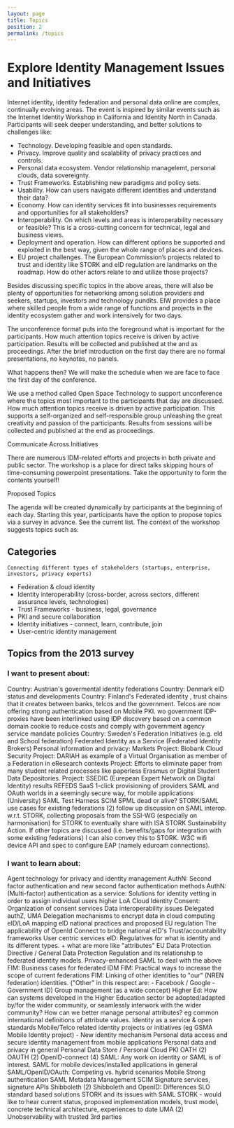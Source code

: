 ```yaml
---
layout: page
title: Topics
position: 2
permalink: /topics
---
```


# Explore Identity Management Issues and Initiatives

Internet identity, identity federation and personal data online are complex, continually evolving areas. The event is inspired by similar events such as the Internet Identity Workshop in California and Identity North in Canada.
Participants will seek deeper understanding, and better solutions to challenges like:

* Technology. Developing feasible and open standards.
* Privacy. Improve quality and scalability of privacy practices and controls.
* Personal data ecosystem. Vendor relationship managelemt, personal clouds, data sovereignty.
* Trust Frameworks. Establishing new paradigms and policy sets.
* Usability. How can users navigate different identities and understand their data?
* Economy. How can identity services fit into businesses requirements and opportunities for all stakeholders?
* Interoperability. On which levels and areas is interoperability necessary or feasible? This is a cross-cutting concern for technical, legal and business views.
* Deployment and operation. How can different options be supported and exploited in the best way, given the whole range of places and devices.
* EU project challenges. The European Commission’s projects related to trust and identity like STORK and eID regulation are landmarks on the roadmap. How do other actors relate to and utilize those projects?


Besides discussing specific topics in the above areas, there will also be plenty of opportunities for networking among solution providers and seekers, startups, investors and technology pundits. EIW provides a place where skilled people from a wide range of functions and projects in the identity ecosystem gather and work intensively for two days.

The unconference format puts into the foreground what is important for the participants. How much attention topics receive is driven by active participation. Results will be collected and published at the and as proceedings. After the brief introduction on the first day there are no formal presentations, no keynotes, no panels.

What happens then? We will make the schedule when we are face to face the first day of the conference.

We use a method called Open Space Technology to support unconference where the topics most important to the participants that day are discussed. How much attention topics receive is driven by active participation. This supports a self-organized and self-responsible group unleashing the great creativity and passion of the participants. Results from sessions will be collected and published at the end as proceedings.

Communicate Across Initiatives

There are numerous IDM-related efforts and projects in both private and public sector. The workshop is a place for direct talks skipping hours of time-consuming powerpoint presentations. Take the opportunity to form the contents yourself!

Proposed Topics

The agenda will be created dynamically by participants at the beginning of each day. Starting this year, participants have the option to propose  topics via a survey in advance. See the current list. The context of the workshop suggests topics such as:
## Categories

    Connecting different types of stakeholders (startups, enterprise, investors, privacy experts)
* Federation & cloud identity
* Identity interoperability (cross-border, across sectors, different assurance levels, technologies)
* Trust Frameworks - business, legal, governance
* PKI and secure collaboration
* Identity initiatives - connect, learn, contribute, join
* User-centric identity management
 
## Topics from the 2013 survey
### I want to present about:

Country: Austrian's govermental identity federations
Country: Denmark eID status and developments
Country: Finland's Federated identity , trust chains that it creates between banks, telcos and the government. Telcos are now offering strong authentication based on Mobile PKI. wo government IDP-proxies have been interlinked using IDP discovery based on a common domain cookie to reduce costs and comply with government agency service mandate policies
Country: Sweden's Federation Initiatives (e.g. eId and School federation)
Federated Identity as a Service (Federated Identity Brokers)
Personal information and privacy: Markets
Project: Biobank Cloud Security
Project: DARIAH as example of a Virtual Organisation as member of a Federation in eResearch contexts
Project: Efforts to eliminate paper from many student related processes like paperless Erasmus or Digital Student Data Depositories.
Project: SSEDIC (Eurepean Expert Network on Digital Identity) results
REFEDS
SaaS 1-click provisioning of providers
SAML and OAuth worlds in a seemingly secure way, for mobile applications (University)
SAML Test Harness
SCIM
SPML dead or alive?
STORK/SAML use cases for existing federations (2) follow up discussion on SAML interop. w.r.t. STORK, collecting proposals from the SSI-WG (especially on harmonisation) for STORK to eventually share with ISA STORK Sustainability Action. If other topics are discussed (i.e. benefits/gaps for integration with some existing federations) I can also convey this to STORK.
W3C wifi device API and spec to configure EAP (namely eduroam connections).

### I want to learn about:

Agent technology for privacy and identity management
AuthN: Second factor authentication and new second factor authentication methods
AuthN: (Multi-factor) authentication as a service: Solutions for identity vetting in order to assign individual users higher LoA
Cloud Identity
Consent: Organization of consent services
Data interoperability issues
Delegated authZ, UMA
Delegation mechanisms to encrypt data in cloud computing
eID/LoA mapping
eID national practices and proposed EU regulation The applicability of OpenId Connect to bridge national eID's Trust/accountability frameworks User centric services
eID: Regulatives for what is identity and its different types. + what are more like "attributes"
EU Data Protection Directive / General Data Protection Regulation and its relationship to federated identity models. Privacy-enhanced SAML to deal with the above
FIM: Business cases for federated IDM
FIM: Practical ways to increase the scope of current federations
FIM: Linking of other identities to "our" (NREN federation) identities. ("Other" in this respect are: - Facebook / Google - Government ID)
Group management (as a wide concept)
Higher Ed: How can systems developed in the Higher Education sector be adopted/adapted by/for the wider community, or seamlessly interwork with the wider community? How can we better manage personal attributes? eg common international definitions of attribute values.
Identity as a service & open standards
Mobile/Telco related identity projects or initiatives (eg GSMA Mobile Identity project) -
New identity mechanism
Personal data access and secure identity management from mobile applications
Personal data and privacy in general
Personal Data Store / Personal Cloud
PKI
OATH (2)
OAUTH (2)
OpenID-connect (4)
SAML: Any work on identity or SAML is of interest.
SAML for mobile devices/installed applications in general
SAML/OpenID/OAuth: Competing vs. hybrid scenarios Mobile Strong authentication
SAML Metadata Management
SCIM
Signature services, signature APIs
Shibboleth (2)
Shibboleth and OpenID: Differences
SLO standard based solutions
STORK and its issues with SAML
STORK - would like to hear current status, proposed implementation models, trust model, concrete technical architecture, experiences to date
UMA (2)
Unobservability with trusted 3rd parties

 
